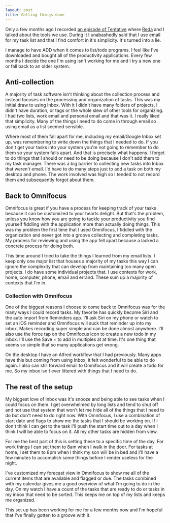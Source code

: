```yaml
---
layout: post
title: Getting things done
---
```


Only a few months ago I recorded [an episode of Tentative](http://tentative.fm/14) where [Reda](https://twitter.com/kaishin) and I talked about the tools we use. During it I unabashedly said that I use email for my task list and that I find comfort in it's simplicity. It's turned into a lie.

I manage to have ADD when it comes to list/todo programs. I feel like I've downloaded and bought all of the productivity applications. Every few months I decide the one I'm using isn't working for me and I try a new one or fall back to an older system.

## Anti-collection

A majority of task software isn't thinking about the collection process and instead focuses on the processing and organization of tasks. This was my initial draw to using Inbox. With it I didn't have many folders of projects, I didn't have duration, or tags or the whole slew of other tools for organizing. I had two lists, work email and personal email and that was it. I really liked that simplicity. Many of the things I need to do come in through email so using email as a list seemed sensible.

Where most of them fall apart for me, including my email/Google Inbox set up, was remembering to write down the things that I needed to do. If you don't get your tasks into your system you're not going to remember to do them so your system falls apart. And that is precisely what happens. I forget to do things that I should or need to be doing because I don't add them to my task manager. There was a big barrier to collecting new tasks into Inbox that weren't email. I'd have to do many steps just to add a task on both my desktop and phone. The work involved was high so I tended to not record them and subsequently forgot about them.

## Back to Omnifocus

Omnifocus is great if you have a process for keeping track of your tasks because it can be customized to your hearts delight. But that's the problem, unless you know how you are going to tackle your productivity you find yourself fiddling with the application more than actually doing things. This was my problem the first time that I used Omnifocus, I fiddled with the organization and never got into a groove collecting and completing tasks. My process for reviewing and using the app fell apart because a lacked a concrete process for doing both.

This time around I tried to take the things I learned from my email lists. I keep only one major list that houses a majority of my tasks this way I can ignore the complexity that can develop from maintaining too many open projects. I do have some individual projects that. I use contexts for work, home, computer, phone, email and errand. These sum up a majority of contexts that I'm in.

### Collection with Omnifocus

One of the biggest reasons I choose to come back to Omnifocus was for the many ways I could record tasks. My favorite has quickly become Siri and the auto import from Reminders app. I'll ask Siri on my phone or watch to set an iOS reminder and Omnifocus will suck that reminder up into my inbox. Makes recording super simple and can be done almost anywhere. I'll also use the force tap on the Omnifocus icon to create a new todo in my inbox. I'll use the Save + to add in multiples at at time. It's one thing that seems so simple that so many applications get wrong.

On the desktop I have an Alfred workflow that I had previously. Many apps have this but coming from using Inbox, it felt wonderful to be able to do again. I also can still forward email to Omnifocus and it will create a todo for me. So my inbox isn't ever littered with things that I need to do.

## The rest of the setup

My biggest love of Inbox was it's snooze and being able to see tasks when I could focus on them. I get overwhelmed by long lists and tend to shut off and not use that system that won't let me hide all of the things that I need to do but don't need to do right now. With Omnifocus, I use a combination of start date and flags to show me the tasks that I should be working on. If I don't think I can get to the task I'll push the start time out to a day when I think I will be able to focus on it. All my other tasks are hidden from view.

For me the best part of this is setting these to a specific time of the day. For work things I can set them to 8am when I walk in the door. For tasks at home, I set them to 8pm when I think my son will be in bed and I'll have a few minutes to accomplish some things before I render useless for the night.

I've customized my forecast view in Omnifocus to show me all of the current items that are available and flagged or due. The tasks combined with my calendar gives me a good overview of what I'm going to do in the day. On my watch I have a count of the tasks that are ready to do or tasks in my inbox that need to be sorted. This keeps me on top of my lists and keeps me organized.

This set up has been working for me for a few months now and I'm hopeful that I've finally gotten to a groove with it.
